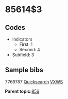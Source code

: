 # 85614$3

## Codes

-   Indicators
    -   First: 1
    -   Second: 4
-   Subfield: 3

## Sample bibs

7769787 [Quicksearch](https://search.library.yale.edu/catalog/7769787) [VXWS](http://prodorbis.library.yale.edu:7014/vxws/GetHoldingsService?bibId=7769787)

**Parent topic:**[856](../../tags/856/856.md)

